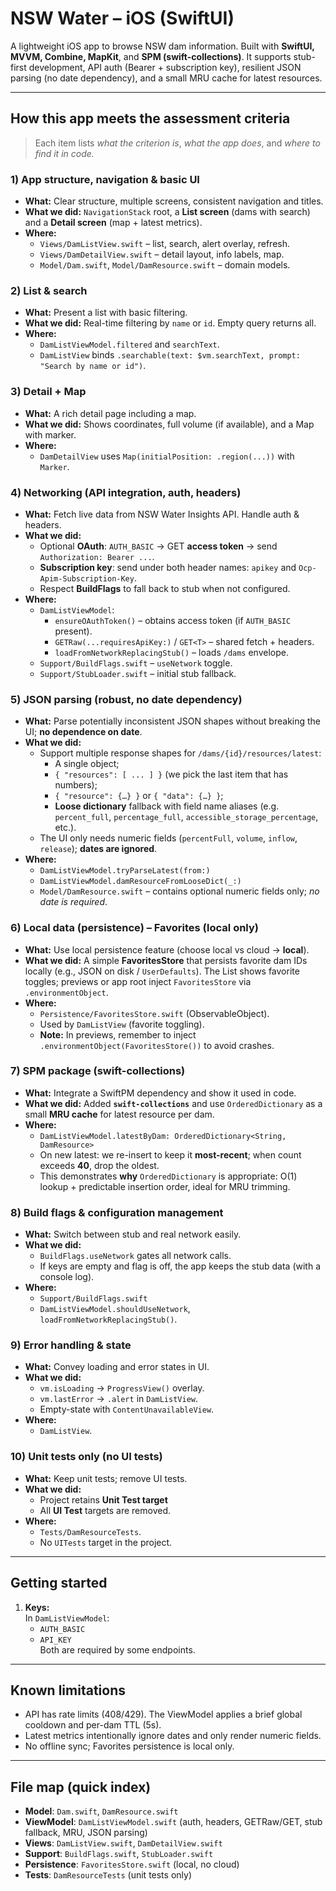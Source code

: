 # NSW Water – iOS (SwiftUI)

A lightweight iOS app to browse NSW dam information. Built with **SwiftUI, MVVM, Combine, MapKit**, and **SPM (swift-collections)**. It supports stub-first development, API auth (Bearer + subscription key), resilient JSON parsing (no date dependency), and a small MRU cache for latest resources.

---

## How this app meets the assessment criteria

> Each item lists *what the criterion is*, *what the app does*, and *where to find it in code.*

### 1) App structure, navigation & basic UI
- **What:** Clear structure, multiple screens, consistent navigation and titles.
- **What we did:** `NavigationStack` root, a **List screen** (dams with search) and a **Detail screen** (map + latest metrics).
- **Where:**  
  - `Views/DamListView.swift` – list, search, alert overlay, refresh.  
  - `Views/DamDetailView.swift` – detail layout, info labels, map.  
  - `Model/Dam.swift`, `Model/DamResource.swift` – domain models.

### 2) List & search
- **What:** Present a list with basic filtering.
- **What we did:** Real-time filtering by `name` or `id`. Empty query returns all.
- **Where:**  
  - `DamListViewModel.filtered` and `searchText`.  
  - `DamListView` binds `.searchable(text: $vm.searchText, prompt: "Search by name or id")`.

### 3) Detail + Map
- **What:** A rich detail page including a map.
- **What we did:** Shows coordinates, full volume (if available), and a Map with marker.
- **Where:**  
  - `DamDetailView` uses `Map(initialPosition: .region(...))` with `Marker`.

### 4) Networking (API integration, auth, headers)
- **What:** Fetch live data from NSW Water Insights API. Handle auth & headers.
- **What we did:**  
  - Optional **OAuth**: `AUTH_BASIC` → GET **access token** → send `Authorization: Bearer ...`.  
  - **Subscription key**: send under both header names: `apikey` and `Ocp-Apim-Subscription-Key`.  
  - Respect **BuildFlags** to fall back to stub when not configured.
- **Where:**  
  - `DamListViewModel`:
    - `ensureOAuthToken()` – obtains access token (if `AUTH_BASIC` present).  
    - `GETRaw(...requiresApiKey:)` / `GET<T>` – shared fetch + headers.  
    - `loadFromNetworkReplacingStub()` – loads `/dams` envelope.  
  - `Support/BuildFlags.swift` – `useNetwork` toggle.  
  - `Support/StubLoader.swift` – initial stub fallback.

### 5) JSON parsing (robust, no date dependency)
- **What:** Parse potentially inconsistent JSON shapes without breaking the UI; **no dependence on date**.
- **What we did:**  
  - Support multiple response shapes for `/dams/{id}/resources/latest`:  
    - A single object;  
    - `{ "resources": [ ... ] }` (we pick the last item that has numbers);  
    - `{ "resource": {…} }` or `{ "data": {…} }`;  
    - **Loose dictionary** fallback with field name aliases (e.g. `percent_full`, `percentage_full`, `accessible_storage_percentage`, etc.).  
  - The UI only needs numeric fields (`percentFull`, `volume`, `inflow`, `release`); **dates are ignored**.
- **Where:**  
  - `DamListViewModel.tryParseLatest(from:)`  
  - `DamListViewModel.damResourceFromLooseDict(_:)`  
  - `Model/DamResource.swift` – contains optional numeric fields only; *no date is required*.

### 6) Local data (persistence) – Favorites (local only)
- **What:** Use local persistence feature (choose local vs cloud → **local**).
- **What we did:** A simple **FavoritesStore** that persists favorite dam IDs locally (e.g., JSON on disk / `UserDefaults`). The List shows favorite toggles; previews or app root inject `FavoritesStore` via `.environmentObject`.
- **Where:**  
  - `Persistence/FavoritesStore.swift` (ObservableObject).  
  - Used by `DamListView` (favorite toggling).  
  - **Note:** In previews, remember to inject `.environmentObject(FavoritesStore())` to avoid crashes.

### 7) SPM package (swift-collections)
- **What:** Integrate a SwiftPM dependency and show it used in code.
- **What we did:** Added **`swift-collections`** and use `OrderedDictionary` as a small **MRU cache** for latest resource per dam.
- **Where:**  
  - `DamListViewModel.latestByDam: OrderedDictionary<String, DamResource>`  
  - On new latest: we re-insert to keep it **most-recent**; when count exceeds **40**, drop the oldest.  
  - This demonstrates **why** `OrderedDictionary` is appropriate: O(1) lookup + predictable insertion order, ideal for MRU trimming.

### 8) Build flags & configuration management
- **What:** Switch between stub and real network easily.
- **What we did:**  
  - `BuildFlags.useNetwork` gates all network calls.  
  - If keys are empty and flag is off, the app keeps the stub data (with a console log).
- **Where:**  
  - `Support/BuildFlags.swift`  
  - `DamListViewModel.shouldUseNetwork`, `loadFromNetworkReplacingStub()`.

### 9) Error handling & state
- **What:** Convey loading and error states in UI.
- **What we did:**  
  - `vm.isLoading` → `ProgressView()` overlay.  
  - `vm.lastError` → `.alert` in `DamListView`.  
  - Empty-state with `ContentUnavailableView`.
- **Where:**  
  - `DamListView`.

### 10) Unit tests only (no UI tests)
- **What:** Keep unit tests; remove UI tests.
- **What we did:**  
  - Project retains **Unit Test target**  
  - All **UI Test** targets are removed.
- **Where:**  
  - `Tests/DamResourceTests`.  
  - No `UITests` target in the project.

---

## Getting started

1. **Keys:**  
   In `DamListViewModel`:
   - `AUTH_BASIC` 
   - `API_KEY`  
   Both are required by some endpoints.

---

## Known limitations

- API has rate limits (408/429). The ViewModel applies a brief global cooldown and per-dam TTL (5s).  
- Latest metrics intentionally ignore dates and only render numeric fields.  
- No offline sync; Favorites persistence is local only.

---

## File map (quick index)

- **Model**: `Dam.swift`, `DamResource.swift`  
- **ViewModel**: `DamListViewModel.swift` (auth, headers, GETRaw/GET, stub fallback, MRU, JSON parsing)  
- **Views**: `DamListView.swift`, `DamDetailView.swift`  
- **Support**: `BuildFlags.swift`, `StubLoader.swift`  
- **Persistence**: `FavoritesStore.swift` (local, no cloud)  
- **Tests**: `DamResourceTests` (unit tests only)
